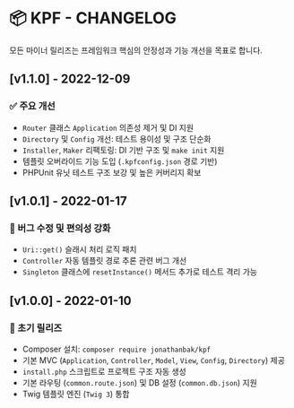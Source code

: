 # 📦 KPF - CHANGELOG

모든 마이너 릴리즈는 프레임워크 핵심의 안정성과 기능 개선을 목표로 합니다.

## [v1.1.0] - 2022-12-09
### ✅ 주요 개선
- `Router` 클래스 `Application` 의존성 제거 및 DI 지원
- `Directory` 및 `Config` 개선: 테스트 용이성 및 구조 단순화
- `Installer`, `Maker` 리팩토링: DI 기반 구조 및 `make init` 지원
- 템플릿 오버라이드 기능 도입 (`.kpfconfig.json` 경로 기반)
- PHPUnit 유닛 테스트 구조 보강 및 높은 커버리지 확보

## [v1.0.1] - 2022-01-17
### 🔧 버그 수정 및 편의성 강화
- `Uri::get()` 슬래시 처리 로직 패치
- `Controller` 자동 템플릿 경로 추론 관련 버그 개선
- `Singleton` 클래스에 `resetInstance()` 메서드 추가로 테스트 격리 가능

## [v1.0.0] - 2022-01-10
### 🚀 초기 릴리즈
- Composer 설치: `composer require jonathanbak/kpf`
- 기본 MVC (`Application`, `Controller`, `Model`, `View`, `Config`, `Directory`) 제공
- `install.php` 스크립트로 프로젝트 구조 자동 생성
- 기본 라우팅 (`common.route.json`) 및 DB 설정 (`common.db.json`) 지원
- Twig 템플릿 엔진 (`Twig 3`) 통합